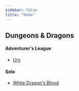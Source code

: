 ```yaml
---
sidebar: false
title: "Home"
---
```


## Dungeons & Dragons

#### Adventurer's League
- [Ury](dnd/al/ury)

#### Solo
- [White Dragon's Blood](dnd/solo/white-dragons-blood)
